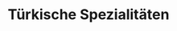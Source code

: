 ---
title: "Türkische Spezialitäten"
url: /bergisch-gladbach/tuerkische-spezialitaeten/
shop: Lebensmittel
---